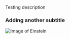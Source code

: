 Testing description

### Adding another subtitle

![Image of Einstein](https://upload.wikimedia.org/wikipedia/commons/6/6f/Einstein-formal_portrait-35.jpg)